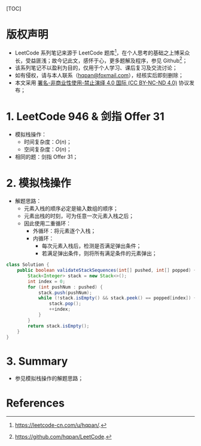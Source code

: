 [TOC]

# 版权声明
- LeetCode 系列笔记来源于 LeetCode 题库[^1]，在个人思考的基础之上博采众长，受益匪浅；故今记此文，感怀于心，更多题解及程序，参见 Github[^2]；
- 该系列笔记不以盈利为目的，仅用于个人学习、课后复习及交流讨论；
- 如有侵权，请与本人联系（hqpan@foxmail.com），经核实后即刻删除；
- 本文采用 [署名-非商业性使用-禁止演绎 4.0 国际 (CC BY-NC-ND 4.0)](https://creativecommons.org/licenses/by-nc-nd/4.0/deed.zh) 协议发布；


# 1. LeetCode 946 & 剑指 Offer 31
- 模拟栈操作：
  - 时间复杂度：$O(n)$；
  - 空间复杂度：$O(n)$；
- 相同的题：剑指 Offer 31；

# 2. 模拟栈操作
- 解题思路：
  - 元素入栈的顺序必定是输入数组的顺序；
  - 元素出栈的时刻，可为任意一次元素入栈之后；
  - 因此使用二重循环：
    - 外循环：将元素逐个入栈；
    - 内循环：
      - 每次元素入栈后，检测是否满足弹出条件；
      - 若满足弹出条件，则将所有满足条件的元素弹出；

```java
class Solution {
    public boolean validateStackSequences(int[] pushed, int[] popped) {
        Stack<Integer> stack = new Stack<>();
        int index = 0;
        for (int pushNum : pushed) {
            stack.push(pushNum);
            while (!stack.isEmpty() && stack.peek() == popped[index]) {
                stack.pop();
                ++index;
            }
        }
        return stack.isEmpty();
    }
}
```

# 3. Summary

- 参见模拟栈操作的解题思路；

# References

[^1]: https://leetcode-cn.com/u/hqpan/.
[^2]: https://github.com/hqpan/LeetCode.